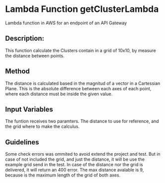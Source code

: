 # Lambda Function getClusterLambda
Lambda function in AWS for an endpoint of an API Gateway

## Description:
This function calculate the Clusters contain in a grid of 10x10, by measure the distance between points.

## Method
The distance is calculated based in the magnitud of a vector in a Cartessian Plane. This is the absolute difference between each axes of each point, where each distance must be inside the given value.

## Input Variables
The funtion receives two paramters. The distance to use for reference, and the grid where to make the calculus.

## Guidelines
Some check errors was ommited to avoid extend the project and test. But in case of not included the grid, and just the distance, it will be use the example grid send in the test. In case of the distance nor the grid is delivered, it will return an 400 error. The max distance avalable is 9, because is the maximum length of the grid of both axes.
